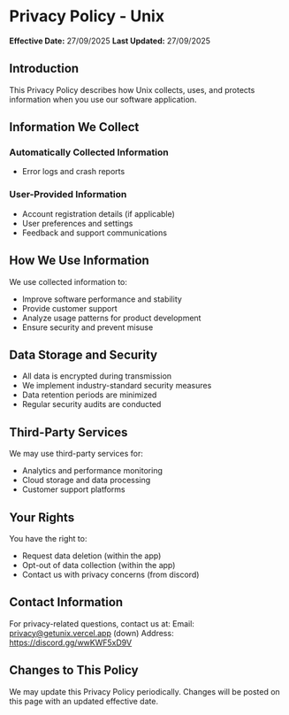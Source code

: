 # Privacy Policy - Unix

**Effective Date:** 27/09/2025
**Last Updated:** 27/09/2025

## Introduction

This Privacy Policy describes how Unix collects, uses, and protects information when you use our software application.

## Information We Collect

### Automatically Collected Information
- Error logs and crash reports

### User-Provided Information
- Account registration details (if applicable)
- User preferences and settings
- Feedback and support communications

## How We Use Information

We use collected information to:
- Improve software performance and stability
- Provide customer support
- Analyze usage patterns for product development
- Ensure security and prevent misuse

## Data Storage and Security

- All data is encrypted during transmission
- We implement industry-standard security measures
- Data retention periods are minimized
- Regular security audits are conducted

## Third-Party Services

We may use third-party services for:
- Analytics and performance monitoring
- Cloud storage and data processing
- Customer support platforms

## Your Rights

You have the right to:
- Request data deletion (within the app)
- Opt-out of data collection (within the app)
- Contact us with privacy concerns (from discord)

## Contact Information

For privacy-related questions, contact us at:
Email: privacy@getunix.vercel.app (down)
Address: https://discord.gg/wwKWF5xD9V

## Changes to This Policy

We may update this Privacy Policy periodically. Changes will be posted on this page with an updated effective date.
